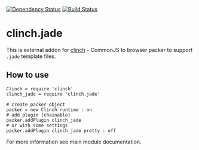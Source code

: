 [![Dependency Status](https://gemnasium.com/Meettya/clinch.jade.svg)](https://gemnasium.com/Meettya/clinch.jade)
[![Build Status](https://travis-ci.org/Meettya/clinch.jade.svg?branch=master)](https://travis-ci.org/Meettya/clinch.jade)

# clinch.jade

This is external addon for [clinch](https://github.com/Meettya/clinch) - CommonJS to browser packer to support ```.jade``` template files.

## How to use

    Clinch = require 'clinch'
    clinch_jade = require 'clinch.jade'

    # create packer object
    packer = new Clinch runtime : on
    # add plugin (chainable)
    packer.addPlugin clinch_jade
    # or with some settings
    packer.addPlugin clinch_jade pretty : off

For more information see main module documentation.

